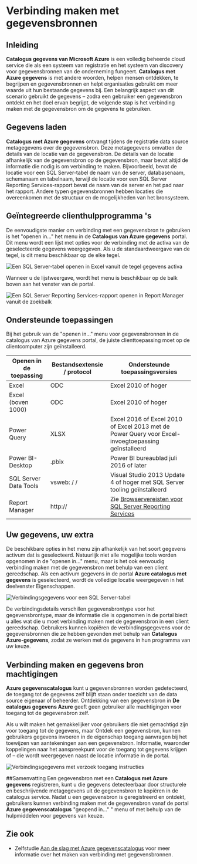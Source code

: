 <properties
   pageTitle="Verbinding maken met gegevensbronnen | Microsoft Azure"
   description="Verbinding maken met gegevensbronnen die met Azure gegevenscatalogus ontdekt markeren artikel."
   services="data-catalog"
   documentationCenter=""
   authors="steelanddata"
   manager="NA"
   editor=""
   tags=""/>
<tags
   ms.service="data-catalog"
   ms.devlang="NA"
   ms.topic="article"
   ms.tgt_pltfrm="NA"
   ms.workload="data-catalog"
   ms.date="09/15/2016"
   ms.author="maroche"/>


# <a name="how-to-connect-to-data-sources"></a>Verbinding maken met gegevensbronnen

## <a name="introduction"></a>Inleiding
**Catalogus gegevens van Microsoft Azure** is een volledig beheerde cloud service die als een systeem van registratie en het systeem van discovery voor gegevensbronnen van de onderneming fungeert. **Catalogus met Azure gegevens** is met andere woorden, helpen mensen ontdekken, te begrijpen en gegevensbronnen en helpt organisaties gebruikt om meer waarde uit hun bestaande gegevens bij. Een belangrijk aspect van dit scenario gebruikt de gegevens – zodra een gebruiker een gegevensbron ontdekt en het doel ervan begrijpt, de volgende stap is het verbinding maken met de gegevensbron om de gegevens te gebruiken.

## <a name="data-source-locations"></a>Gegevens laden
**Catalogus met Azure gegevens** ontvangt tijdens de registratie data source metagegevens over de gegevensbron. Deze metagegevens omvatten de details van de locatie van de gegevensbron. De details van de locatie afhankelijk van de gegevensbron op de gegevensbron, maar bevat altijd de informatie die nodig is om verbinding te maken. Bijvoorbeeld, bevat de locatie voor een SQL Server-tabel de naam van de server, databasenaam, schemanaam en tabelnaam, terwijl de locatie voor een SQL Server Reporting Services-rapport bevat de naam van de server en het pad naar het rapport. Andere typen gegevensbronnen hebben locaties die overeenkomen met de structuur en de mogelijkheden van het bronsysteem.

## <a name="integrated-client-tools"></a>Geïntegreerde clienthulpprogramma 's
De eenvoudigste manier om verbinding met een gegevensbron te gebruiken is het "openen in..." het menu in de **Catalogus van Azure gegevens** portal. Dit menu wordt een lijst met opties voor de verbinding met de activa van de geselecteerde gegevens weergegeven.
Als u de standaardweergave van de tegel, is dit menu beschikbaar op de elke tegel.

 ![Een SQL Server-tabel openen in Excel vanuit de tegel gegevens activa](./media/data-catalog-how-to-connect/data-catalog-how-to-connect1.png)

Wanneer u de lijstweergave, wordt het menu is beschikbaar op de balk boven aan het venster van de portal.

 ![Een SQL Server Reporting Services-rapport openen in Report Manager vanuit de zoekbalk](./media/data-catalog-how-to-connect/data-catalog-how-to-connect2.png)

## <a name="supported-client-applications"></a>Ondersteunde toepassingen
Bij het gebruik van de "openen in..." menu voor gegevensbronnen in de catalogus van Azure gegevens portal, de juiste clienttoepassing moet op de clientcomputer zijn geïnstalleerd.

| Openen in de toepassing | Bestandsextensie / protocol | Ondersteunde toepassingsversies |
| --- | --- | --- |
| Excel | ODC | Excel 2010 of hoger |
| Excel (boven 1000) | ODC | Excel 2010 of hoger |
| Power Query | XLSX | Excel 2016 of Excel 2010 of Excel 2013 met de Power Query voor Excel-invoegtoepassing geïnstalleerd
| Power BI-Desktop | .pbix | Power BI bureaublad juli 2016 of later |
| SQL Server Data Tools | vsweb: / / | Visual Studio 2013 Update 4 of hoger met SQL Server tooling geïnstalleerd |
| Report Manager | http:// | Zie [Browservereisten voor SQL Server Reporting Services](https://technet.microsoft.com/en-us/library/ms156511.aspx) |

## <a name="your-data-your-tools"></a>Uw gegevens, uw extra
De beschikbare opties in het menu zijn afhankelijk van het soort gegevens activum dat is geselecteerd. Natuurlijk niet alle mogelijke tools worden opgenomen in de "openen in..." menu, maar is het ook eenvoudig verbinding maken met de gegevensbron met behulp van een client gereedschap. Als een activum gegevens in de portal **Azure catalogus met gegevens** is geselecteerd, wordt de volledige locatie weergegeven in het deelvenster Eigenschappen.

 ![Verbindingsgegevens voor een SQL Server-tabel](./media/data-catalog-how-to-connect/data-catalog-how-to-connect3.png)

De verbindingsdetails verschillen gegevensbrontype voor het gegevensbrontype, maar de informatie die is opgenomen in de portal biedt u alles wat die u moet verbinding maken met de gegevensbron in een client gereedschap. Gebruikers kunnen kopiëren de verbindingsgegevens voor de gegevensbronnen die ze hebben gevonden met behulp van **Catalogus Azure-gegevens**, zodat ze werken met de gegevens in hun programma van uw keuze.

## <a name="connecting-and-data-source-permissions"></a>Verbinding maken en gegevens bron machtigingen
**Azure gegevenscatalogus** kunt u gegevensbronnen worden gedetecteerd, de toegang tot de gegevens zelf blijft staan onder toezicht van de data source eigenaar of beheerder. Ontdekking van een gegevensbron in **De catalogus gegevens Azure** geeft geen gebruiker alle machtigingen voor toegang tot de gegevensbron zelf.

Als u wilt maken het gemakkelijker voor gebruikers die niet gemachtigd zijn voor toegang tot de gegevens, maar Ontdek een gegevensbron, kunnen gebruikers gegevens invoeren in de eigenschap toegang aanvragen bij het toewijzen van aantekeningen aan een gegevensbron. Informatie, waaronder koppelingen naar het aanspreekpunt voor de toegang tot gegevens krijgen of – die wordt weergegeven naast de locatie informatie in de portal.

 ![Verbindingsgegevens met verzoek toegang instructies](./media/data-catalog-how-to-connect/data-catalog-how-to-connect4.png)

##<a name="summary"></a>Samenvatting
Een gegevensbron met een **Catalogus met Azure gegevens** registreren, kunt u die gegevens detecteerbaar door structurele en beschrijvende metagegevens uit de gegevensbron te kopiëren in de catalogus service. Nadat u een gegevensbron is geregistreerd en ontdekt, gebruikers kunnen verbinding maken met de gegevensbron vanaf de portal **Azure gegevenscatalogus** "geopend in..." " menu of met behulp van de hulpmiddelen voor gegevens van keuze.

## <a name="see-also"></a>Zie ook
- Zelfstudie [Aan de slag met Azure gegevenscatalogus](data-catalog-get-started.md) voor meer informatie over het maken van verbinding met gegevensbronnen.
